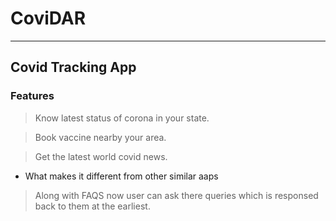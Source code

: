 # CoviDAR

---
Covid Tracking App
---
### Features
> Know latest status of corona in your state.

> Book vaccine nearby your area.

> Get the latest world covid news.

 * What makes it different from other similar aaps

> Along with FAQS now user can ask there queries which is responsed back to them at the earliest.

